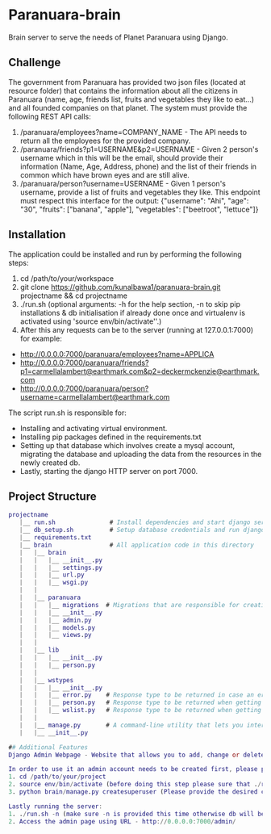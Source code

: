 # Paranuara-brain
Brain server to serve the needs of Planet Paranuara using Django.

## Challenge
The government from Paranuara has provided two json files (located at resource folder) that contains the information about all the citizens in Paranuara (name, age, friends list, fruits and vegetables they like to eat...) and all founded companies on that planet. The system must provide the following REST API calls:

1. /paranuara/employees?name=COMPANY_NAME - The API needs to return all the employees for the provided company.
2. /paranuara/friends?p1=USERNAME&p2=USERNAME - Given 2 person's username which in this will be the email, should provide their information (Name, Age, Address, phone) and the list of their friends in common which have brown eyes and are still alive.
3. /paranuara/person?username=USERNAME - Given 1 person's username, provide a list of fruits and vegetables they like. This endpoint must respect this interface for the output: {"username": "Ahi", "age": "30", "fruits": ["banana", "apple"], "vegetables": ["beetroot", "lettuce"]}

## Installation
The application could be installed and run by performing the following steps:
1. cd /path/to/your/workspace
2. git clone https://github.com/kunalbawa1/paranuara-brain.git projectname && cd projectname
3. ./run.sh (optional arguments: -h for the help section,
                                -n to skip pip installations & db initialisation if already done once and virtualenv is activated using 'source env/bin/activate''.)
4. After this any requests can be to the server (running at 127.0.0.1:7000) for example:
  - http://0.0.0.0:7000/paranuara/employees?name=APPLICA
  - http://0.0.0.0:7000/paranuara/friends?p1=carmellalambert@earthmark.com&p2=deckermckenzie@earthmark.com
  - http://0.0.0.0:7000/paranuara/person?username=carmellalambert@earthmark.com

The script run.sh is responsible for:
 - Installing and activating virtual environment.
 - Installing pip packages defined in the requirements.txt
 - Setting up that database which involves create a mysql account, migrating the database and uploading the data from the resources in the newly created db.
 - Lastly, starting the django HTTP server on port 7000.

## Project Structure

```GAP
projectname
   |__ run.sh               # Install dependencies and start django server.
   |__ db_setup.sh          # Setup database credentials and run django migrations
   |__ requirements.txt
   |__ brain                # All application code in this directory
   |   |__ brain
   |   |   |__ __init__.py
   |   |   |__ settings.py
   |   |   |__ url.py
   |   |   |__ wsgi.py
   |   |
   |   |__ paranuara
   |   |   |__ migrations  # Migrations that are responsible for creating tables and also uploading data from resources.
   |   |   |__ __init__.py
   |   |   |__ admin.py
   |   |   |__ models.py
   |   |   |__ views.py
   |   |
   |   |__ lib
   |   |   |__ __init__.py
   |   |   |__ person.py
   |   |
   |   |__ wstypes
   |   |   |__ __init__.py
   |   |   |__ error.py    # Response type to be returned in case an error is raised.
   |   |   |__ person.py   # Response type to be returned when getting Person object from db.
   |   |   |__ wslist.py   # Response type to be returned when getting list of items.
   |   |
   |   |__ manage.py       # A command-line utility that lets you interact with the Brain server in various ways.
   |   |__ __init__.py

## Additional Features
Django Admin Webpage - Website that allows you to add, change or delete data regarding person, company etc.

In order to use it an admin account needs to be created first, please perform the following steps to do so:
1. cd /path/to/your/project
2. source env/bin/activate (before doing this step please sure that ./run.sh is run at-least one else dependencies won't be installed)
3. python brain/manage.py createsuperuser (Please provide the desired credentials when prompted for)

Lastly running the server:
1. ./run.sh -n (make sure -n is provided this time otherwise db will be wiped out and hence it won't have details of the superuser account.)
2. Access the admin page using URL - http://0.0.0.0:7000/admin/


